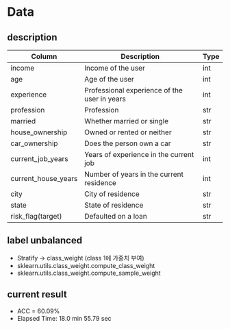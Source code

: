 # Data

## description
| Column              | Description	                                  | Type |
|---------------------|-----------------------------------------------|------|
| income              | Income of the user                            | int  |
| age                 | Age of the user                               | int  |
| experience          | Professional experience of the user in years  | int  |
| profession	         | Profession	                                   | str  |
| married             | Whether married or single                     | str  |
| house_ownership	    | Owned or rented or neither                    | str  |
| car_ownership	      | Does the person own a car	                    | str  |
| current_job_years	  | Years of experience in the current job        | int  |
| current_house_years | Number of years in the current residence      | int  |
| city	               | City of residence                             | str  |
| state	              | State of residence                            | str  |
| risk_flag(target)   | Defaulted on a loan	                          | str  |

## label unbalanced
- Stratify -> class_weight (class 1에 가중치 부여)
- sklearn.utils.class_weight.compute_class_weight
- sklearn.utils.class_weight.compute_sample_weight

## current result
- ACC = 60.09%
- Elapsed Time: 18.0 min 55.79 sec
